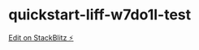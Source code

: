 # quickstart-liff-w7do1l-test

[Edit on StackBlitz ⚡️](https://stackblitz.com/edit/quickstart-liff-w7do1l)